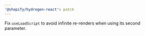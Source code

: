```yaml
---
'@shopify/hydrogen-react': patch
---
```


Fix `useLoadScript` to avoid infinite re-renders when using its second parameter.
